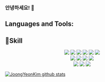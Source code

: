 ### 안녕하세요! 👋

##  Languages and Tools:
## 📓Skill
<p align="center">
 <img src="https://img.shields.io/badge/SpringBoot-6DB33F?style=flat-square&logo=SpringBoot&logoColor=white"/>
 <img src="https://img.shields.io/badge/MySQL-4479A1?style=flat-square&logo=MySQL&logoColor=white"/> 
 <img src="https://img.shields.io/badge/Vue.js-4FC08D?style=flat-square&logo=Vue.js&logoColor=white"/> 
 <img src="https://img.shields.io/badge/Vuetify-1867C0?style=flat-square&logo=Vuetify&logoColor=white"/> 
 <img src="https://img.shields.io/badge/HTML5-E34F26?style=flat-square&logo=HTML5&logoColor=white"/>
 <img src="https://img.shields.io/badge/Css3-1572B6?style=flat-square&logo=Css3&logoColor=white"/><br/>
 <img src="https://img.shields.io/badge/JavaScript-F7DF1E?style=flat-square&logo=JavaScript&logoColor=white"/>  
 <img src="https://img.shields.io/badge/Spring-6DB33F?style=flat-square&logo=Spring&logoColor=white"/>
 <img src="https://img.shields.io/badge/Spring JPA-46BD7B?style=flat-square&logo=Spring&logoColor=white"/>
 <img src="https://img.shields.io/badge/Java-007396?style=flat-square&logo=Java&logoColor=white"/><br/> 
 <!--<img src="https://img.shields.io/badge/Python-3776AB?style=flat-square&logo=Python&logoColor=white"/>-->
 <img src="https://img.shields.io/badge/Slack-4A154B?style=flat-square&logo=Slack&logoColor=white"/>
 <img src="https://img.shields.io/badge/Github-181717?style=flat-square&logo=Github&logoColor=white"/>
 <img src="https://img.shields.io/badge/Trello-0052CC?style=flat-square&logo=Trello&logoColor=white"/>
 </p>

 [![JoongYeonKim github stats](https://github-readme-stats.vercel.app/api?username=Kimjoongyeon)](https://github.com/anuraghazra/github-readme-stats)
 
 
 
 
 
<!--
**Kimjoongyeon/Kimjoongyeon** is a ✨ _special_ ✨ repository because its `README.md` (this file) appears on your GitHub profile.

Here are some ideas to get you started:

- 🔭 I’m currently working on ...
- 🌱 I’m currently learning ...
- 👯 I’m looking to collaborate on ...
- 🤔 I’m looking for help with ...
- 💬 Ask me about ...
- 📫 How to reach me: ...
- 😄 Pronouns: ...
- ⚡ Fun fact: ...
-->

